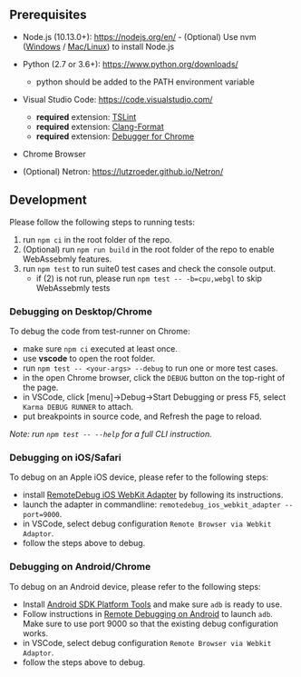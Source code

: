 ## Prerequisites

- Node.js (10.13.0+): https://nodejs.org/en/ - (Optional) Use nvm ([Windows](https://github.com/coreybutler/nvm-windows) / [Mac/Linux](https://github.com/creationix/nvm)) to install Node.js

- Python (2.7 or 3.6+): https://www.python.org/downloads/

  - python should be added to the PATH environment variable

- Visual Studio Code: https://code.visualstudio.com/

  - **required** extension: [TSLint](https://marketplace.visualstudio.com/items?itemName=ms-vscode.vscode-typescript-tslint-plugin)
  - **required** extension: [Clang-Format](https://marketplace.visualstudio.com/items?itemName=xaver.clang-format)
  - **required** extension: [Debugger for Chrome](https://marketplace.visualstudio.com/items?itemName=msjsdiag.debugger-for-chrome)

- Chrome Browser

- (Optional) Netron: https://lutzroeder.github.io/Netron/

## Development

Please follow the following steps to running tests:

1. run `npm ci` in the root folder of the repo.
2. (Optional) run `npm run build` in the root folder of the repo to enable WebAssebmly features.
3. run `npm test` to run suite0 test cases and check the console output.
   - if (2) is not run, please run `npm test -- -b=cpu,webgl` to skip WebAssebmly tests

### Debugging on Desktop/Chrome

To debug the code from test-runner on Chrome:

- make sure `npm ci` executed at least once.
- use **vscode** to open the root folder.
- run `npm test -- <your-args> --debug` to run one or more test cases.
- in the open Chrome browser, click the `DEBUG` button on the top-right of the page.
- in VSCode, click [menu]->Debug->Start Debugging or press F5, select `Karma DEBUG RUNNER` to attach.
- put breakpoints in source code, and Refresh the page to reload.

_Note: run `npm test -- --help` for a full CLI instruction._

### Debugging on iOS/Safari

To debug on an Apple iOS device, please refer to the following steps:

- install [
  RemoteDebug iOS WebKit Adapter](https://github.com/RemoteDebug/remotedebug-ios-webkit-adapter) by following its instructions.
- launch the adapter in commandline: `remotedebug_ios_webkit_adapter --port=9000`.
- in VSCode, select debug configuration `Remote Browser via Webkit Adaptor`.
- follow the steps above to debug.

### Debugging on Android/Chrome

To debug on an Android device, please refer to the following steps:

- Install [Android SDK Platform Tools](https://developer.android.com/studio/releases/platform-tools) and make sure `adb` is ready to use.
- Follow instructions in [Remote Debugging on Android](https://developer.chrome.com/devtools/docs/remote-debugging-legacy) to launch `adb`. Make sure to use port 9000 so that the existing debug configuration works.
- in VSCode, select debug configuration `Remote Browser via Webkit Adaptor`.
- follow the steps above to debug.
